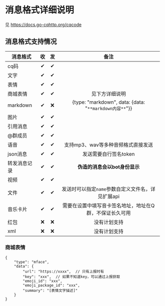 # 消息格式详细说明

见 <https://docs.go-cqhttp.org/cqcode>

## 消息格式支持情况
| 消息格式     | 收 | 发 |                          备注                          |
|----------|:-:|:-:|:----------------------------------------------------:|
| cq码      | ✔ | ✔ |                                                      |
| 文字       | ✔ | ✔ |                                                      |
| 表情       | ✔ | ✔ |                                                      |
| 商城表情     | ✔ | ✔ |                       见下方详细说明                        |
| markdown | ✔ | ❌ | {type: "markdown", data: {data: "`**markdown内容**`"}} |
| 图片       | ✔ | ✔ |                                                      |
| 引用消息     | ✔ | ✔ |                                                      |
| @群成员     | ✔ | ✔ |                                                      |
| 语音       | ✔ | ✔ |                 支持mp3、wav等多种音频格式直接发送                 |
| json消息   | ✔ | ✔ |                    发送需要自行签名token                     |
| 转发消息记录   | ✔ | ✔ |                  **伪造的消息会以bot身份显示**                  |
| 视频       | ✔ | ✔ |                                                      |
| 文件       | ✔ | ✔ |            发送时可以指定`name`参数自定义文件名，详见扩展api             |
| 音乐卡片     | ✔ | ✔  |             需要在设置中填写音卡签名地址，地址在Q群，不保证长久可用             |
| 红包       | ❌ | ❌ |                        没有计划支持                        |
| xml      | ❌ | ❌ |                        没有计划支持                        |

### 商城表情
```json5
{
    "type": "mface",
    "data": {
        "url": "https://xxxx",  // 只有上报时有
        "key": "xxx",  // 如果不知道key，可以通过上报获取
        "emoji_id": "xxx",
        "emoji_package_id": "xxx",
        "summary": "[表情文字描述]"
    }
}
```
